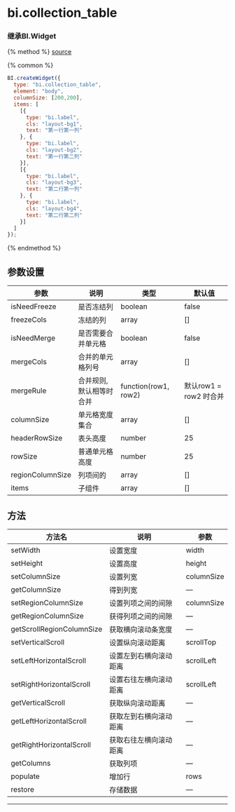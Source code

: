# bi.collection_table

### 继承BI.Widget

{% method %}
[source](https://jsfiddle.net/fineui/x2zxfzhp/)

{% common %}
```javascript
BI.createWidget({
  type: "bi.collection_table",
  element: "body",
  columnSize: [200,200],
  items: [
    [{
      type: "bi.label",
      cls: "layout-bg1",
      text: "第一行第一列"
    }, {
      type: "bi.label",
      cls: "layout-bg2",
      text: "第一行第二列"
    }],
    [{
      type: "bi.label",
      cls: "layout-bg3",
      text: "第二行第一列"
    }, {
      type: "bi.label",
      cls: "layout-bg4",
      text: "第二行第二列"
    }]
  ] 
});
```

{% endmethod %}

## 参数设置
| 参数               | 说明            | 类型                   | 默认值               |
| ---------------- | ------------- | -------------------- | ----------------- |
| isNeedFreeze     | 是否冻结列         | boolean              | false             |
| freezeCols       | 冻结的列          | array                | []                |
| isNeedMerge      | 是否需要合并单元格     | boolean              | false             |
| mergeCols        | 合并的单元格列号      | array                | []                |
| mergeRule        | 合并规则, 默认相等时合并 | function(row1, row2) | 默认row1 = row2 时合并 |
| columnSize       | 单元格宽度集合       | array                | []                |
| headerRowSize    | 表头高度          | number               | 25                |
| rowSize          | 普通单元格高度       | number               | 25                |
| regionColumnSize | 列项间的          | array                | []                |
| items            | 子组件           | array                | []                |

## 方法
| 方法名                       | 说明          | 参数         |
| ------------------------- | ----------- | ---------- |
| setWidth                  | 设置宽度        | width      |
| setHeight                 | 设置高度        | height     |
| setColumnSize             | 设置列宽        | columnSize |
| getColumnSize             | 得到列宽        | —          |
| setRegionColumnSize       | 设置列项之间的间隙   | columnSize |
| getRegionColumnSize       | 获得列项之间的间隙   | —          |
| getScrollRegionColumnSize | 获取横向滚动条宽度   | —          |
| setVerticalScroll         | 设置纵向滚动距离    | scrollTop  |
| setLeftHorizontalScroll   | 设置左到右横向滚动距离 | scrollLeft |
| setRightHorizontalScroll  | 设置右往左横向滚动距离 | scrollLeft |
| getVerticalScroll         | 获取纵向滚动距离    | —          |
| getLeftHorizontalScroll   | 获取左到右横向滚动距离 | —          |
| getRightHorizontalScroll  | 获取右往左横向滚动距离 | —          |
| getColumns                | 获取列项        | —          |
| populate                  | 增加行         | rows       |
| restore                   | 存储数据        | —          |

------

